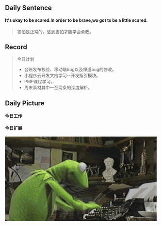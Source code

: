 ## Daily Sentence
#### It's okay to be scared.In order to be brave,wo got to be a little scared.
> 害怕是正常的，感到害怕才能学会勇敢。

## Record
> 今日计划
> + 台账发布校验、移动端bug以及禅道bug的修改。
> + 小程序云开发文档学习--开发指引模块。
> + PMP课程学习。
> + 周末素材其中一至两条的深度解析。

##  Daily Picture
#### 今日工作

#### 今日扩展
![qingwa](https://github.com/liugezhou/liugezhouImage/blob/master/Diary/2019/06/qingwa0627.gif)


